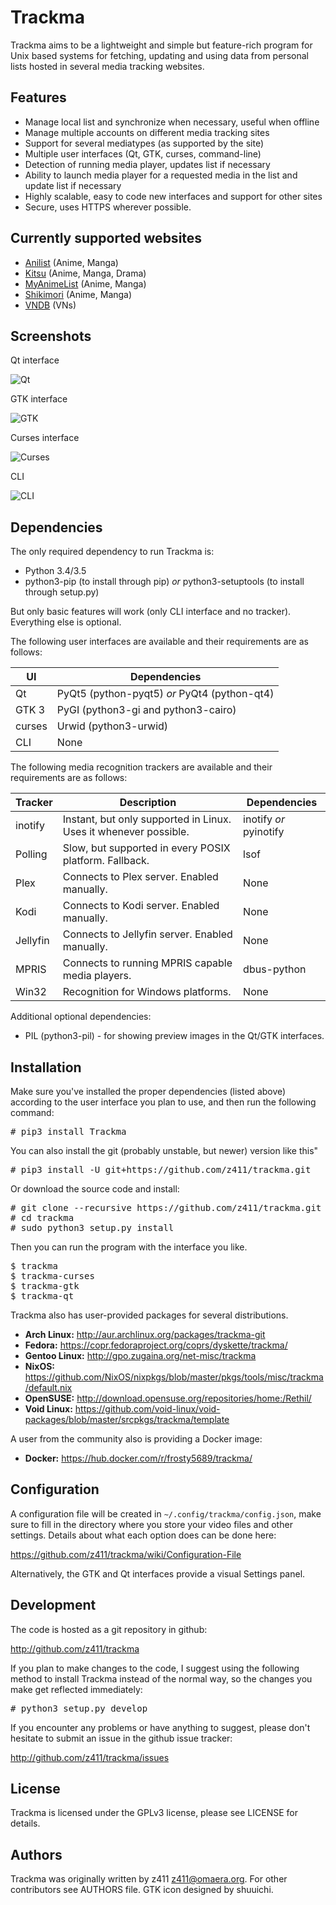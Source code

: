 Trackma
=======

Trackma aims to be a lightweight and simple but feature-rich program for Unix based systems
for fetching, updating and using data from personal lists hosted in several media tracking websites.

Features
--------
- Manage local list and synchronize when necessary, useful when offline
- Manage multiple accounts on different media tracking sites
- Support for several mediatypes (as supported by the site)
- Multiple user interfaces (Qt, GTK, curses, command-line)
- Detection of running media player, updates list if necessary
- Ability to launch media player for a requested media in the list and update list if necessary
- Highly scalable, easy to code new interfaces and support for other sites
- Secure, uses HTTPS wherever possible.

Currently supported websites
----------------------------
- [Anilist](https://anilist.co/) (Anime, Manga)
- [Kitsu](https://kitsu.io/) (Anime, Manga, Drama)
- [MyAnimeList](https://myanimelist.net/) (Anime, Manga)
- [Shikimori](http://shikimori.org/) (Anime, Manga)
- [VNDB](https://vndb.org/) (VNs)

Screenshots
-----------

Qt interface

![Qt](https://z411.github.io/trackma/images/screen_qt.png)

GTK interface

![GTK](https://z411.github.io/trackma/images/screen_gtk.png)

Curses interface

![Curses](https://z411.github.io/trackma/images/screen_curses.png)

CLI

![CLI](https://z411.github.io/trackma/images/screen_cli.png)

Dependencies
------------

The only required dependency to run Trackma is:

- Python 3.4/3.5
- python3-pip (to install through pip) *or* python3-setuptools (to install through setup.py)

But only basic features will work (only CLI interface and no tracker). Everything else is optional.

The following user interfaces are available and their requirements are as follows:

| UI | Dependencies |
| --- | --- |
| Qt | PyQt5 (python-pyqt5) *or* PyQt4 (python-qt4) |
| GTK 3 | PyGI (python3-gi and python3-cairo) |
| curses | Urwid (python3-urwid) |
| CLI | None |

The following media recognition trackers are available and their requirements are as follows:

| Tracker | Description | Dependencies |
| --- | --- | --- |
| inotify | Instant, but only supported in Linux. Uses it whenever possible. | inotify *or* pyinotify |
| Polling | Slow, but supported in every POSIX platform. Fallback. | lsof |
| Plex | Connects to Plex server. Enabled manually. | None |
| Kodi | Connects to Kodi server. Enabled manually. | None |
| Jellyfin | Connects to Jellyfin server. Enabled manually. | None |
| MPRIS | Connects to running MPRIS capable media players. | dbus-python |
| Win32 | Recognition for Windows platforms. | None |

Additional optional dependencies:

- PIL (python3-pil) - for showing preview images in the Qt/GTK interfaces.

Installation
------------

Make sure you've installed the proper dependencies (listed above)
according to the user interface you plan to use, and then run the
following command:

<pre># pip3 install Trackma</pre>

You can also install the git (probably unstable, but newer) version like this"

<pre># pip3 install -U git+https://github.com/z411/trackma.git</pre>

Or download the source code and install:

<pre># git clone --recursive https://github.com/z411/trackma.git
# cd trackma
# sudo python3 setup.py install</pre>

Then you can run the program with the interface you like.

<pre>
$ trackma
$ trackma-curses
$ trackma-gtk
$ trackma-qt
</pre>

Trackma also has user-provided packages for several distributions.

- **Arch Linux:** http://aur.archlinux.org/packages/trackma-git
- **Fedora:** https://copr.fedoraproject.org/coprs/dyskette/trackma/
- **Gentoo Linux:** http://gpo.zugaina.org/net-misc/trackma
- **NixOS:** https://github.com/NixOS/nixpkgs/blob/master/pkgs/tools/misc/trackma/default.nix
- **OpenSUSE:** http://download.opensuse.org/repositories/home:/Rethil/
- **Void Linux:** https://github.com/void-linux/void-packages/blob/master/srcpkgs/trackma/template

A user from the community also is providing a Docker image:

- **Docker:** https://hub.docker.com/r/frosty5689/trackma/

Configuration
-------------

A configuration file will be created in `~/.config/trackma/config.json`, make sure to fill in the directory
where you store your video files and other settings. Details about what each option does can be done here:

https://github.com/z411/trackma/wiki/Configuration-File

Alternatively, the GTK and Qt interfaces provide a visual Settings panel.

Development
-----------

The code is hosted as a git repository in github:

http://github.com/z411/trackma

If you plan to make changes to the code, I suggest using the following method to install Trackma
instead of the normal way, so the changes you make get reflected immediately:

<pre># python3 setup.py develop</pre>

If you encounter any problems or have anything to suggest, please don't
hesitate to submit an issue in the github issue tracker:

http://github.com/z411/trackma/issues

License
-------
Trackma is licensed under the GPLv3 license, please see LICENSE for details.

Authors
-------
Trackma was originally written by z411 <z411@omaera.org>. For other contributors see AUTHORS file. GTK icon designed by shuuichi.
